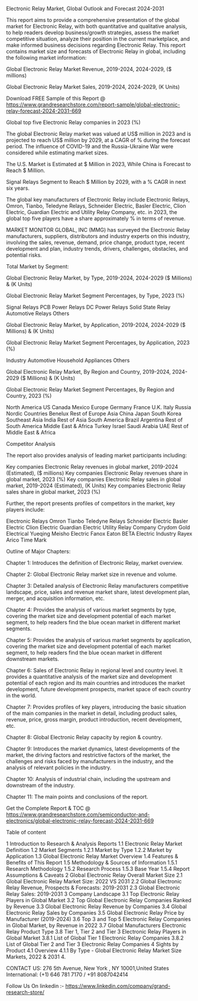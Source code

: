 Electronic Relay Market, Global Outlook and Forecast 2024-2031


This report aims to provide a comprehensive presentation of the global market for Electronic Relay, with both quantitative and qualitative analysis, to help readers develop business/growth strategies, assess the market competitive situation, analyze their position in the current marketplace, and make informed business decisions regarding Electronic Relay. This report contains market size and forecasts of Electronic Relay in global, including the following market information:

Global Electronic Relay Market Revenue, 2019-2024, 2024-2029, ($ millions)

Global Electronic Relay Market Sales, 2019-2024, 2024-2029, (K Units)

Download FREE Sample of this Report @ https://www.grandresearchstore.com/report-sample/global-electronic-relay-forecast-2024-2031-669


Global top five Electronic Relay companies in 2023 (%)

The global Electronic Relay market was valued at US$ million in 2023 and is projected to reach US$ million by 2029, at a CAGR of % during the forecast period. The influence of COVID-19 and the Russia-Ukraine War were considered while estimating market sizes.

The U.S. Market is Estimated at $ Million in 2023, While China is Forecast to Reach $ Million.

Signal Relays Segment to Reach $ Million by 2029, with a % CAGR in next six years.

The global key manufacturers of Electronic Relay include Electronic Relays, Omron, Tianbo, Teledyne Relays, Schneider Electric, Basler Electric, Clion Electric, Guardian Electric and Utility Relay Company, etc. in 2023, the global top five players have a share approximately % in terms of revenue.

MARKET MONITOR GLOBAL, INC (MMG) has surveyed the Electronic Relay manufacturers, suppliers, distributors and industry experts on this industry, involving the sales, revenue, demand, price change, product type, recent development and plan, industry trends, drivers, challenges, obstacles, and potential risks.

Total Market by Segment:

Global Electronic Relay Market, by Type, 2019-2024, 2024-2029 ($ Millions) & (K Units)

Global Electronic Relay Market Segment Percentages, by Type, 2023 (%)



Signal Relays
PCB Power Relays
DC Power Relays
Solid State Relay
Automotive Relays
Others


Global Electronic Relay Market, by Application, 2019-2024, 2024-2029 ($ Millions) & (K Units)

Global Electronic Relay Market Segment Percentages, by Application, 2023 (%)



Industry
Automotive
Household Appliances
Others


Global Electronic Relay Market, By Region and Country, 2019-2024, 2024-2029 ($ Millions) & (K Units)

Global Electronic Relay Market Segment Percentages, By Region and Country, 2023 (%)



North America
US
Canada
Mexico
Europe
Germany
France
U.K.
Italy
Russia
Nordic Countries
Benelux
Rest of Europe
Asia
China
Japan
South Korea
Southeast Asia
India
Rest of Asia
South America
Brazil
Argentina
Rest of South America
Middle East & Africa
Turkey
Israel
Saudi Arabia
UAE
Rest of Middle East & Africa


Competitor Analysis

The report also provides analysis of leading market participants including:



Key companies Electronic Relay revenues in global market, 2019-2024 (Estimated), ($ millions)
Key companies Electronic Relay revenues share in global market, 2023 (%)
Key companies Electronic Relay sales in global market, 2019-2024 (Estimated), (K Units)
Key companies Electronic Relay sales share in global market, 2023 (%)


Further, the report presents profiles of competitors in the market, key players include:



Electronic Relays
Omron
Tianbo
Teledyne Relays
Schneider Electric
Basler Electric
Clion Electric
Guardian Electric
Utility Relay Company
Crydom
Gold Electrical
Yueqing Meisho Electric
Fanox
Eaton
BETA Electric Industry
Rayex
Arico
Time Mark


Outline of Major Chapters:

Chapter 1: Introduces the definition of Electronic Relay, market overview.

Chapter 2: Global Electronic Relay market size in revenue and volume.

Chapter 3: Detailed analysis of Electronic Relay manufacturers competitive landscape, price, sales and revenue market share, latest development plan, merger, and acquisition information, etc.

Chapter 4: Provides the analysis of various market segments by type, covering the market size and development potential of each market segment, to help readers find the blue ocean market in different market segments.

Chapter 5: Provides the analysis of various market segments by application, covering the market size and development potential of each market segment, to help readers find the blue ocean market in different downstream markets.

Chapter 6: Sales of Electronic Relay in regional level and country level. It provides a quantitative analysis of the market size and development potential of each region and its main countries and introduces the market development, future development prospects, market space of each country in the world.

Chapter 7: Provides profiles of key players, introducing the basic situation of the main companies in the market in detail, including product sales, revenue, price, gross margin, product introduction, recent development, etc.

Chapter 8: Global Electronic Relay capacity by region & country.

Chapter 9: Introduces the market dynamics, latest developments of the market, the driving factors and restrictive factors of the market, the challenges and risks faced by manufacturers in the industry, and the analysis of relevant policies in the industry.

Chapter 10: Analysis of industrial chain, including the upstream and downstream of the industry.

Chapter 11: The main points and conclusions of the report.

Get the Complete Report & TOC @ https://www.grandresearchstore.com/semiconductor-and-electronics/global-electronic-relay-forecast-2024-2031-669

Table of content

1 Introduction to Research & Analysis Reports
1.1 Electronic Relay Market Definition
1.2 Market Segments
1.2.1 Market by Type
1.2.2 Market by Application
1.3 Global Electronic Relay Market Overview
1.4 Features & Benefits of This Report
1.5 Methodology & Sources of Information
1.5.1 Research Methodology
1.5.2 Research Process
1.5.3 Base Year
1.5.4 Report Assumptions & Caveats
2 Global Electronic Relay Overall Market Size
2.1 Global Electronic Relay Market Size: 2022 VS 2031
2.2 Global Electronic Relay Revenue, Prospects & Forecasts: 2019-2031
2.3 Global Electronic Relay Sales: 2019-2031
3 Company Landscape
3.1 Top Electronic Relay Players in Global Market
3.2 Top Global Electronic Relay Companies Ranked by Revenue
3.3 Global Electronic Relay Revenue by Companies
3.4 Global Electronic Relay Sales by Companies
3.5 Global Electronic Relay Price by Manufacturer (2019-2024)
3.6 Top 3 and Top 5 Electronic Relay Companies in Global Market, by Revenue in 2022
3.7 Global Manufacturers Electronic Relay Product Type
3.8 Tier 1, Tier 2 and Tier 3 Electronic Relay Players in Global Market
3.8.1 List of Global Tier 1 Electronic Relay Companies
3.8.2 List of Global Tier 2 and Tier 3 Electronic Relay Companies
4 Sights by Product
4.1 Overview
4.1.1 By Type - Global Electronic Relay Market Size Markets, 2022 & 2031
4.

CONTACT US:
276 5th Avenue, New York , NY 10001,United States
International: (+1) 646 781 7170 / +91 8087042414

Follow Us On linkedin :- https://www.linkedin.com/company/grand-research-store/



